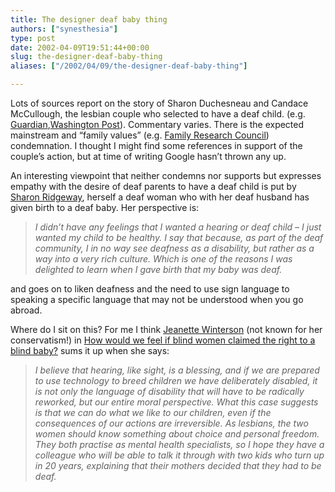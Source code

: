 ```yaml
---
title: The designer deaf baby thing
authors: ["synesthesia"]
type: post
date: 2002-04-09T19:51:44+00:00
slug: the-designer-deaf-baby-thing 
aliases: ["/2002/04/09/the-designer-deaf-baby-thing"]

---
```

Lots of sources report on the story of Sharon Duchesneau and Candace McCullough, the lesbian couple who selected to have a deaf child. (e.g. [Guardian][1],[Washington Post][2]). Commentary varies. There is the expected mainstream and &#8220;family values&#8221; (e.g. [Family Research Council][3]) condemnation. I thought I might find some references in support of the couple&#8217;s action, but at time of writing Google hasn&#8217;t thrown any up.

An interesting viewpoint that neither condemns nor supports but expresses empathy with the desire of deaf parents to have a deaf child is put by [Sharon Ridgeway][4], herself a deaf woman who with her deaf husband has given birth to a deaf baby. Her perspective is:

>  _I didn&#8217;t have any feelings that I wanted a hearing or deaf child &#8211; I just wanted my child to be healthy. I say that because, as part of the deaf community, I in no way see deafness as a disability, but rather as a way into a very rich culture. Which is one of the reasons I was delighted to learn when I gave birth that my baby was deaf._

and goes on to liken deafness and the need to use sign language to speaking a specific language that may not be understood when you go abroad.

Where do I sit on this? For me I think [Jeanette Winterson][5] (not known for her conservatism!) in [How would we feel if blind women claimed the right to a blind baby?][6] sums it up when she says: 

> _I believe that hearing, like sight, is a blessing, and if we are prepared to use technology to breed children we have deliberately disabled, it is not only the language of disability that will have to be radically reworked, but our entire moral perspective. What this case suggests is that we can do what we like to our children, even if the consequences of our actions are irreversible. As lesbians, the two women should know something about choice and personal freedom. They both practise as mental health specialists, so I hope they have a colleague who will be able to talk it through with two kids who turn up in 20 years, explaining that their mothers decided that they had to be deaf._

 [1]: https://www.guardian.co.uk/international/story/0,3604,680616,00.html
 [2]: https://www.washingtonpost.com/wp-dyn/articles/A23194-2002Mar27.html
 [3]: https://www.frc.org/get/p02d01.cfm
 [4]: https://www.guardian.co.uk/Archive/Article/0,4273,4390037,00.html
 [5]: https://www.jeanettewinterson.com/home.htm
 [6]: https://www.guardian.co.uk/Archive/Article/0,4273,4390038,00.html